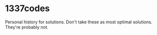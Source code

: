 # 1337codes

Personal history for solutions. Don't take these as most optimal solutions. They're probably not.
